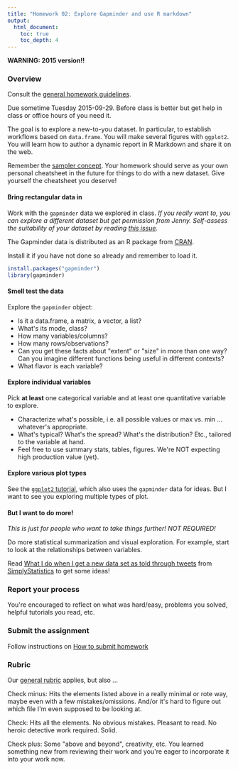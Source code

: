 ```yaml
---
title: "Homework 02: Explore Gapminder and use R markdown"
output:
  html_document:
    toc: true
    toc_depth: 4
---
```


**WARNING: 2015 version!!**

### Overview

Consult the [general homework guidelines](hw00_homework-guidelines.html).

Due sometime Tuesday 2015-09-29. Before class is better but get help in class or office hours of you need it.

The goal is to explore a new-to-you dataset. In particular, to establish workflows based on `data.frame`. You will make several figures with `ggplot2`. You will learn how to author a dynamic report in R Markdown and share it on the web.

Remember the [sampler concept](http://en.wikipedia.org/wiki/Sampler_(needlework)). Your homework should serve as your own personal cheatsheet in the future for things to do with a new dataset. Give yourself the cheatsheet you deserve!

#### Bring rectangular data in

Work with the `gapminder` data we explored in class. *If you really want to, you can explore a different dataset but get permission from Jenny. Self-assess the suitability of your dataset by reading [this issue](https://github.com/STAT545-UBC/Discussion/issues/115).*

The Gapminder data is distributed as an R package from [CRAN](https://cran.r-project.org/web/packages/gapminder/index.html). 

Install it if you have not done so already and remember to load it.

``` r
install.packages("gapminder")
library(gapminder)
```

#### Smell test the data

Explore the `gapminder` object:

  * Is it a data.frame, a matrix, a vector, a list?
  * What's its mode, class?
  * How many variables/columns?
  * How many rows/observations?
  * Can you get these facts about "extent" or "size" in more than one way? Can you imagine different functions being useful in different contexts?
  * What flavor is each variable?
  
#### Explore individual variables

Pick __at least__ one categorical variable and at least one quantitative variable to explore.

  * Characterize what's possible, i.e. all possible values or max vs. min ... whatever's appropriate.
  * What's typical? What's the spread? What's the distribution? Etc., tailored to the variable at hand.
  * Feel free to use summary stats, tables, figures. We're NOT expecting high production value (yet).
  
#### Explore various plot types

See the [`ggplot2` tutorial](https://github.com/jennybc/ggplot2-tutorial), which also uses the `gapminder` data for ideas. But I want to see you exploring multiple types of plot.
  
#### But I want to do more!

*This is just for people who want to take things further! NOT REQUIRED!*

Do more statistical summarization and visual exploration. For example, start to look at the relationships between variables.

Read [What I do when I get a new data set as told through tweets](http://simplystatistics.org/2014/06/13/what-i-do-when-i-get-a-new-data-set-as-told-through-tweets/) from [SimplyStatistics](http://simplystatistics.org) to get some ideas!
  
### Report your process

You're encouraged to reflect on what was hard/easy, problems you solved, helpful tutorials you read, etc.

### Submit the assignment

Follow instructions on [How to submit homework](hw00_homework-guidelines.html#how-to-submit-homework)

### Rubric

Our [general rubric](peer-review01_marking-rubric.html) applies, but also ...

Check minus: Hits the elements listed above in a really minimal or rote way, maybe even with a few mistakes/omissions. And/or it's hard to figure out which file I'm even supposed to be looking at.

Check: Hits all the elements. No obvious mistakes. Pleasant to read. No heroic detective work required. Solid.

Check plus: Some "above and beyond", creativity, etc. You learned something new from reviewing their work and you're eager to incorporate it into your work now.
